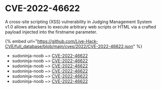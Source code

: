 # CVE-2022-46622

A cross-site scripting (XSS) vulnerability in Judging Management System v1.0 allows attackers to execute arbitrary web scripts or HTML via a crafted payload injected into the firstname parameter.

{% embed url="https://github.com/Live-Hack-CVE/full_database/blob/main/cves/2022/CVE-2022-46622.json" %}


* sudoninja-noob ~> [CVE-2022-46622](https://www.alice-snow.ru/2022/database/cve-2022-46622/cve-2022-46622-sudoninja-noob)
* sudoninja-noob ~> [CVE-2022-46622](https://www.alice-snow.ru/2022/database/cve-2022-46622/cve-2022-46622-sudoninja-noob)
* sudoninja-noob ~> [CVE-2022-46622](https://www.alice-snow.ru/2022/database/cve-2022-46622/cve-2022-46622-sudoninja-noob)
* sudoninja-noob ~> [CVE-2022-46622](https://www.alice-snow.ru/2022/database/cve-2022-46622/cve-2022-46622-sudoninja-noob)
* sudoninja-noob ~> [CVE-2022-46622](https://www.alice-snow.ru/2022/database/cve-2022-46622/cve-2022-46622-sudoninja-noob)
* sudoninja-noob ~> [CVE-2022-46622](https://www.alice-snow.ru/2022/database/cve-2022-46622/cve-2022-46622-sudoninja-noob)